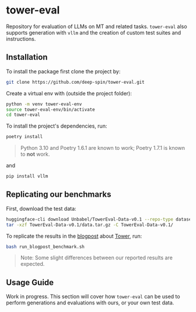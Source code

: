 # tower-eval
Repository for evaluation of LLMs on MT and related tasks. `tower-eval` also supports generation with `vllm` and the creation of custom test suites and instructions. 

## Installation

To install the package first clone the project by:
```sh
git clone https://github.com/deep-spin/tower-eval.git
```

Create a virtual env with (outside the project folder):
```bash
python -m venv tower-eval-env
source tower-eval-env/bin/activate
cd tower-eval
```

To install the project's dependencies, run:

```sh
poetry install
```
>Python 3.10 and Poetry 1.6.1 are known to work; Poetry 1.7.1 is known to **not** work.

and 

```sh
pip install vllm
```

## Replicating our benchmarks

First, download the test data:

```sh
huggingface-cli download Unbabel/TowerEval-Data-v0.1 --repo-type dataset --local-dir TowerEval-Data-v0.1
tar -xzf TowerEval-Data-v0.1/data.tar.gz -C TowerEval-Data-v0.1/
```

To replicate the results in the [blogpost](https://unbabel.com/announcing-tower-an-open-multilingual-llm-for-translation-related-tasks/) about [Tower](https://huggingface.co/collections/Unbabel/tower-7b-v01-659eaedfe36e6dd29eb1805c), run:

```sh
bash run_blogpost_benchmark.sh
```
>Note: Some slight differences between our reported results are expected.

## Usage Guide

Work in progress. This section will cover how `tower-eval` can be used to perform generations and evaluations with ours, or your own test data.